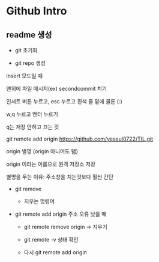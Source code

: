 # Github Intro

## readme 생성

- git 초기화

- git repo 생성
  
  

insert 모드일 때

맨위에 파일 메시지(ex) secondcommit  치기

인서트 버튼 누르고, esc 누르고 흰색 줄 밑에 콜론 (:)

w,q 누르고 엔터 누르기

q는 저장 안하고 끄는 것





git remote add origin https://github.com/yeseul0722/TIL.git

origin 별명 (origin 아니어도 됌)

origin 이라는 이름으로 원격 저장소 저장

별명을 두는 이유: 주소창을 치는것보다 훨씬 간단





- git remove  
  
  - 지우는 명령어

- git remote add origin 주소 오류 났을 때
  
  - git remote remove origin -> 지우기
  
  - git remote -v 상태 확인
  
  - 다시 git remote add origin


